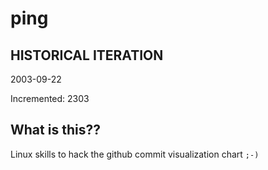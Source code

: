 # ping

## HISTORICAL ITERATION
2003-09-22

Incremented: 2303

## What is this?? 
Linux skills to hack the github commit visualization chart `;-)`
